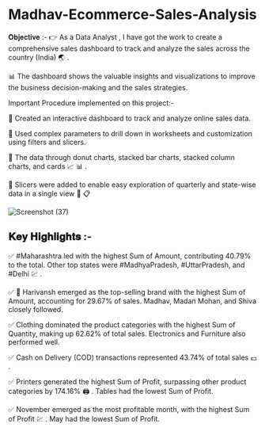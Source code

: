 # Madhav-Ecommerce-Sales-Analysis

𝐎𝐛𝐣𝐞𝐜𝐭𝐢𝐯𝐞 :-
👉 As a Data Analyst , I have got the work to create a comprehensive sales dashboard to track and analyze the sales across the country (India) 🌏 .

📊 The dashboard shows the valuable insights and visualizations to improve the business decision-making and the sales strategies.

Important Procedure implemented on this project:-

📍 Created an interactive dashboard to track and analyze online sales data.

📍 Used complex parameters to drill down in worksheets and customization using filters and slicers.

📍 The data through donut charts, stacked bar charts, stacked column charts, and cards 📈 📊 .

📍 Slicers were added to enable easy exploration of quarterly and state-wise data in a single view 📰 📋 

![Screenshot (37)](https://github.com/Sanchitkanojia/Madhav-Ecommerce-Sales-Analysis/assets/121440897/57a0aa9f-1793-4bcf-9fde-3327243b577b)

## 𝐊𝐞𝐲 𝐇𝐢𝐠𝐡𝐥𝐢𝐠𝐡𝐭𝐬 :-

✅ #Maharashtra led with the highest Sum of Amount,
contributing 40.79% to the total. Other top states were
#MadhyaPradesh, #UttarPradesh, and #Delhi 💹 .


✅ 🤵 Harivansh emerged as the top-selling brand with
the highest Sum of Amount, accounting for 29.67% of
sales. Madhav, Madan Mohan, and Shiva closely
followed.


✅ Clothing dominated the product categories with
the highest Sum of Quantity, making up 62.62% of
total sales. Electronics and Furniture also performed
well.


✅ Cash on Delivery (COD) transactions represented
43.74% of total sales 💷 .


✅ Printers generated the highest Sum of Profit,
surpassing other product categories by 174.16% 🖨 .
Tables had the lowest Sum of Profit.


✅ November emerged as the most profitable month,
with the highest Sum of Profit 💹 . May had the lowest
Sum of Profit.
